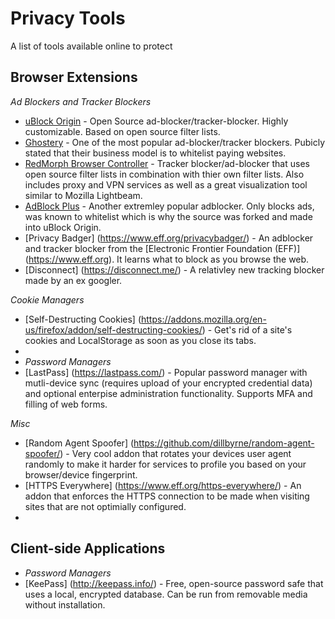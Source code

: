 # Privacy Tools
A list of tools available online to protect 

## Browser Extensions
*Ad Blockers and Tracker Blockers*
* [uBlock Origin](https://github.com/gorhill/uBlock) - Open Source ad-blocker/tracker-blocker. Highly customizable. Based on open source filter lists.
* [Ghostery](https://www.ghostery.com/) - One of the most popular ad-blocker/tracker blockers. Pubicly stated that their business model is to whitelist paying websites.
* [RedMorph Browser Controller](https://redmorph.com/) - Tracker blocker/ad-blocker that uses open source filter lists in combination with thier own filter lists. Also includes proxy and VPN services as well as a great visualization tool similar to Mozilla Lightbeam.
* [AdBlock Plus](https://adblockplus.org/) - Another extremley popular adblocker. Only blocks ads, was known to whitelist which is why the source was forked and made into uBlock Origin.
* [Privacy Badger] (https://www.eff.org/privacybadger/) - An adblocker and tracker blocker from the [Electronic Frontier Foundation (EFF)] (https://www.eff.org). It learns what to block as you browse the web.
* [Disconnect] (https://disconnect.me/) - A relativley new tracking blocker made by an ex googler.

*Cookie Managers*
* [Self-Destructing Cookies] (https://addons.mozilla.org/en-us/firefox/addon/self-destructing-cookies/) - Get's rid of a site's cookies and LocalStorage as soon as you close its tabs.
* 
* *Password Managers*
* [LastPass] (https://lastpass.com/) - Popular password manager with mutli-device sync (requires upload of your encrypted credential data) and optional enterpise administration functionality. Supports MFA and filling of web forms.

*Misc*
* [Random Agent Spoofer] (https://github.com/dillbyrne/random-agent-spoofer/) - Very cool addon that rotates your devices user agent randomly to make it harder for services to profile you based on your browser/device fingerprint.
* [HTTPS Everywhere] (https://www.eff.org/https-everywhere/) - An addon that enforces the HTTPS connection to be made when visiting sites that are not optimially configured.
* 
## Client-side Applications
* *Password Managers*
* [KeePass] (http://keepass.info/) - Free, open-source password safe that uses a local, encrypted database. Can be run from removable media without installation.
